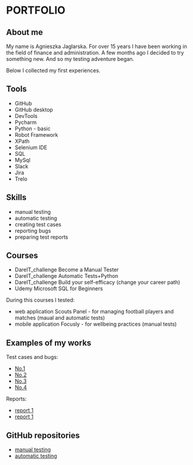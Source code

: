 # PORTFOLIO
## About me
My name is Agnieszka Jaglarska. For over 15 years I have been working in the field of finance and administration. A few months ago I decided to try something new. And so my testing adventure began. 

Below I collected my first experiences. 

## Tools
* GitHub
* GitHub desktop
* DevTools
* Pycharm
* Python - basic
* Robot Framework
* XPath
* Selenium IDE
* SQL
* MySql
* Slack
* Jira
* Trelo

## Skills
* manual testing
* automatic testing
* creating test cases
* reporting bugs
* preparing test reports

## Courses
* DareIT_challenge Become a Manual Tester
* DareIT_challenge Automatic Tests+Python
* DareIT_challenge Build your self-efficacy (change your career path)
* Udemy Microsoft SQL for Beginners

During this courses I tested:
  - web application Scouts Panel - for managing football players and matches (maual and automatic tests) 
  - mobile application Focusly - for wellbeing practices (manual tests)

## Examples of my works
  Test cases and bugs:
  
   * [No.1](https://drive.google.com/drive/folders/19m38Ipmbk0c3RcvyCz4pK36jrv8c4u58)
   * [No.2](https://drive.google.com/drive/folders/1206sPi4TkLziSeA1Nthe3fcN6QCzZqOg)
   * [No.3](https://drive.google.com/drive/folders/1rD_Ht-EJYMxw2vPzt8TxDD7p4_8vmOb_)
   * [No.4](https://drive.google.com/drive/folders/1z1aZIO9vKAE_Ez6i0xgiWUe7BU0ZGokb)
  
  Reports:
  
   * [report 1](https://docs.google.com/spreadsheets/d/1C0tZBalNDM8EGlhELrbOCa7-YdIxGgdL/edit#gid=570795626)
   * [report 1](https://docs.google.com/spreadsheets/d/1hOoedQiopQIAQ_oklgK3v-sblS8pf0j7/edit#gid=570795626)
    
## GitHub repositories

* [manual testing](https://github.com/AgaJot/challenge_portfolio_aga)
* [automatic testing](https://github.com/AgaJot/challenge_portfolio_TA_aga)
